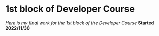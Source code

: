 # 1st block of Developer Course
*Here is my final work for the 1st block of the Developer Course*
**Started 2022/11/30**
